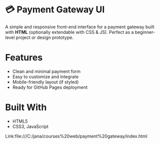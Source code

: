 # 💳 Payment Gateway UI

A simple and responsive front-end interface for a payment gateway built with **HTML** (optionally extendable with CSS & JS). Perfect as a beginner-level project or design prototype.

# Features

- Clean and minimal payment form
- Easy to customize and integrate
- Mobile-friendly layout (if styled)
- Ready for GitHub Pages deployment

# Built With

- HTML5
- CSS3, JavaScript

Link:file:///C:/jana/courses%20web/payment%20gateway/index.html
